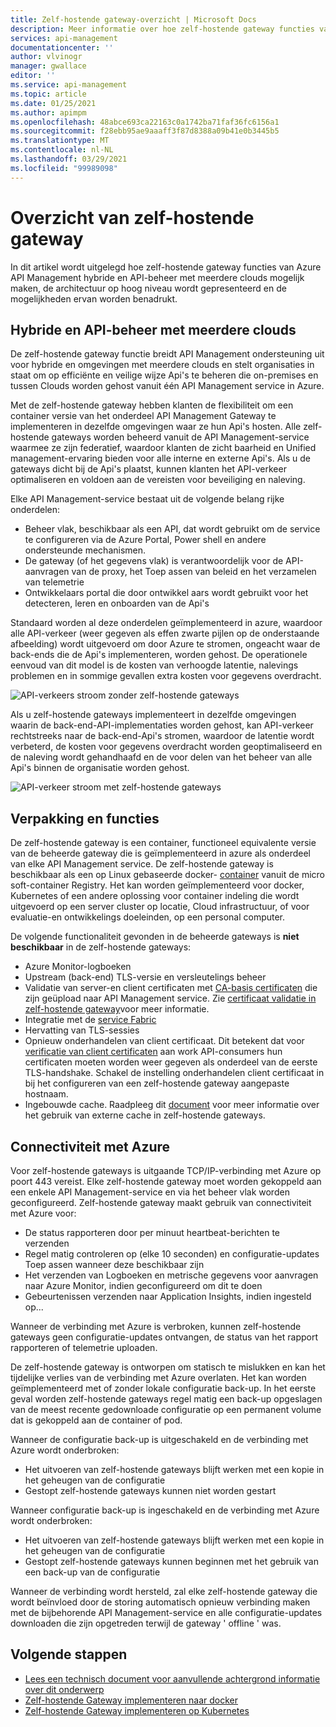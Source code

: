 ```yaml
---
title: Zelf-hostende gateway-overzicht | Microsoft Docs
description: Meer informatie over hoe zelf-hostende gateway functies van Azure API Management organisaties kunnen helpen bij het beheren van Api's in hybride en omgevingen met multiclouds.
services: api-management
documentationcenter: ''
author: vlvinogr
manager: gwallace
editor: ''
ms.service: api-management
ms.topic: article
ms.date: 01/25/2021
ms.author: apimpm
ms.openlocfilehash: 48abce693ca22163c0a1742ba71faf36fc6156a1
ms.sourcegitcommit: f28ebb95ae9aaaff3f87d8388a09b41e0b3445b5
ms.translationtype: MT
ms.contentlocale: nl-NL
ms.lasthandoff: 03/29/2021
ms.locfileid: "99989098"
---
```

# <a name="self-hosted-gateway-overview"></a>Overzicht van zelf-hostende gateway

In dit artikel wordt uitgelegd hoe zelf-hostende gateway functies van Azure API Management hybride en API-beheer met meerdere clouds mogelijk maken, de architectuur op hoog niveau wordt gepresenteerd en de mogelijkheden ervan worden benadrukt.

## <a name="hybrid-and-multi-cloud-api-management"></a>Hybride en API-beheer met meerdere clouds

De zelf-hostende gateway functie breidt API Management ondersteuning uit voor hybride en omgevingen met meerdere clouds en stelt organisaties in staat om op efficiënte en veilige wijze Api's te beheren die on-premises en tussen Clouds worden gehost vanuit één API Management service in Azure.

Met de zelf-hostende gateway hebben klanten de flexibiliteit om een container versie van het onderdeel API Management Gateway te implementeren in dezelfde omgevingen waar ze hun Api's hosten. Alle zelf-hostende gateways worden beheerd vanuit de API Management-service waarmee ze zijn federatief, waardoor klanten de zicht baarheid en Unified management-ervaring bieden voor alle interne en externe Api's. Als u de gateways dicht bij de Api's plaatst, kunnen klanten het API-verkeer optimaliseren en voldoen aan de vereisten voor beveiliging en naleving.

Elke API Management-service bestaat uit de volgende belang rijke onderdelen:

-   Beheer vlak, beschikbaar als een API, dat wordt gebruikt om de service te configureren via de Azure Portal, Power shell en andere ondersteunde mechanismen.
-   De gateway (of het gegevens vlak) is verantwoordelijk voor de API-aanvragen van de proxy, het Toep assen van beleid en het verzamelen van telemetrie
-   Ontwikkelaars portal die door ontwikkel aars wordt gebruikt voor het detecteren, leren en onboarden van de Api's

Standaard worden al deze onderdelen geïmplementeerd in azure, waardoor alle API-verkeer (weer gegeven als effen zwarte pijlen op de onderstaande afbeelding) wordt uitgevoerd om door Azure te stromen, ongeacht waar de back-ends die de Api's implementeren, worden gehost. De operationele eenvoud van dit model is de kosten van verhoogde latentie, nalevings problemen en in sommige gevallen extra kosten voor gegevens overdracht.

![API-verkeers stroom zonder zelf-hostende gateways](media/self-hosted-gateway-overview/without-gateways.png)

Als u zelf-hostende gateways implementeert in dezelfde omgevingen waarin de back-end-API-implementaties worden gehost, kan API-verkeer rechtstreeks naar de back-end-Api's stromen, waardoor de latentie wordt verbeterd, de kosten voor gegevens overdracht worden geoptimaliseerd en de naleving wordt gehandhaafd en de voor delen van het beheer van alle Api's binnen de organisatie worden gehost.

![API-verkeer stroom met zelf-hostende gateways](media/self-hosted-gateway-overview/with-gateways.png)

## <a name="packaging-and-features"></a>Verpakking en functies

De zelf-hostende gateway is een container, functioneel equivalente versie van de beheerde gateway die is geïmplementeerd in azure als onderdeel van elke API Management service. De zelf-hostende gateway is beschikbaar als een op Linux gebaseerde docker- [container](https://aka.ms/apim/sputnik/dhub) vanuit de micro soft-container Registry. Het kan worden geïmplementeerd voor docker, Kubernetes of een andere oplossing voor container indeling die wordt uitgevoerd op een server cluster op locatie, Cloud infrastructuur, of voor evaluatie-en ontwikkelings doeleinden, op een personal computer.

De volgende functionaliteit gevonden in de beheerde gateways is **niet beschikbaar** in de zelf-hostende gateways:

- Azure Monitor-logboeken
- Upstream (back-end) TLS-versie en versleutelings beheer
- Validatie van server-en client certificaten met [CA-basis certificaten](api-management-howto-ca-certificates.md) die zijn geüpload naar API Management service. Zie [certificaat validatie in zelf-hostende gateway](api-management-howto-mutual-certificates-for-clients.md#certificate-validation-in-self-hosted-gateway)voor meer informatie.
- Integratie met de [service Fabric](../service-fabric/service-fabric-api-management-overview.md)
- Hervatting van TLS-sessies
- Opnieuw onderhandelen van client certificaat. Dit betekent dat voor [verificatie van client certificaten](api-management-howto-mutual-certificates-for-clients.md) aan work API-consumers hun certificaten moeten worden weer gegeven als onderdeel van de eerste TLS-handshake. Schakel de instelling onderhandelen client certificaat in bij het configureren van een zelf-hostende gateway aangepaste hostnaam.
- Ingebouwde cache. Raadpleeg dit [document](api-management-howto-cache-external.md) voor meer informatie over het gebruik van externe cache in zelf-hostende gateways.

## <a name="connectivity-to-azure"></a>Connectiviteit met Azure

Voor zelf-hostende gateways is uitgaande TCP/IP-verbinding met Azure op poort 443 vereist. Elke zelf-hostende gateway moet worden gekoppeld aan een enkele API Management-service en via het beheer vlak worden geconfigureerd. Zelf-hostende gateway maakt gebruik van connectiviteit met Azure voor:

-   De status rapporteren door per minuut heartbeat-berichten te verzenden
-   Regel matig controleren op (elke 10 seconden) en configuratie-updates Toep assen wanneer deze beschikbaar zijn
-   Het verzenden van Logboeken en metrische gegevens voor aanvragen naar Azure Monitor, indien geconfigureerd om dit te doen
-   Gebeurtenissen verzenden naar Application Insights, indien ingesteld op...

Wanneer de verbinding met Azure is verbroken, kunnen zelf-hostende gateways geen configuratie-updates ontvangen, de status van het rapport rapporteren of telemetrie uploaden.

De zelf-hostende gateway is ontworpen om statisch te mislukken en kan het tijdelijke verlies van de verbinding met Azure overlaten. Het kan worden geïmplementeerd met of zonder lokale configuratie back-up. In het eerste geval worden zelf-hostende gateways regel matig een back-up opgeslagen van de meest recente gedownloade configuratie op een permanent volume dat is gekoppeld aan de container of pod.

Wanneer de configuratie back-up is uitgeschakeld en de verbinding met Azure wordt onderbroken:

-   Het uitvoeren van zelf-hostende gateways blijft werken met een kopie in het geheugen van de configuratie
-   Gestopt zelf-hostende gateways kunnen niet worden gestart

Wanneer configuratie back-up is ingeschakeld en de verbinding met Azure wordt onderbroken:

-   Het uitvoeren van zelf-hostende gateways blijft werken met een kopie in het geheugen van de configuratie
-   Gestopt zelf-hostende gateways kunnen beginnen met het gebruik van een back-up van de configuratie

Wanneer de verbinding wordt hersteld, zal elke zelf-hostende gateway die wordt beïnvloed door de storing automatisch opnieuw verbinding maken met de bijbehorende API Management-service en alle configuratie-updates downloaden die zijn opgetreden terwijl de gateway ' offline ' was.

## <a name="next-steps"></a>Volgende stappen

-   [Lees een technisch document voor aanvullende achtergrond informatie over dit onderwerp](https://aka.ms/hybrid-and-multi-cloud-api-management)
-   [Zelf-hostende Gateway implementeren naar docker](how-to-deploy-self-hosted-gateway-docker.md)
-   [Zelf-hostende Gateway implementeren op Kubernetes](how-to-deploy-self-hosted-gateway-kubernetes.md)
